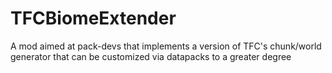 # TFCBiomeExtender

A mod aimed at pack-devs that implements a version of TFC's chunk/world generator that can be customized via datapacks to a greater degree
